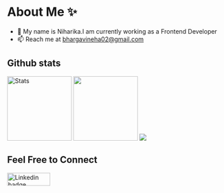 
<h1>About Me ✨</h1>

- 👋 My name is Niharika.I am currently working as a Frontend Developer 
- 📫 Reach me at bhargavineha02@gmail.com
<!-- 
*** GITHUB STATS SECTION ***
-->
<h2>Github stats </h2>
<p> 
  <img height="150px" src="https://github-readme-stats.vercel.app/api?username=D-Palamala-Sai-Niharika&hide_border=true&show_icons=true&include_all_commits=false&count_private=true&line_height=24&text_color=ffffff&icon_color=ffffff&bg_color=0,fd1d1d,e1306c,c13584,833ab4&title_color=ffffff" alt="Stats" /> 

<img height="150px" src="https://github-readme-stats.vercel.app/api/top-langs/?username=D-Palamala-Sai-Niharika&hide_border=true&card_width=340&layout=compact&langs_count=20&text_color=ffffff&icon_color=ffffff&bg_color=0,fd1d1d,e1306c,c13584,833ab4&title_color=ffffff"/>

<img src="https://github-readme-streak-stats.herokuapp.com/?user=D-Palamala-Sai-Niharika&theme=nightowl&border_radius=5" />

</p>


<h2> Feel Free to Connect </h2>
<p> 
   <a href="https://www.linkedin.com/in/sai-niharika-palamala-d-0342a2190/"><img src="https://img.shields.io/badge/linkedin-%230064e7.svg?&style=for-the-badge&logo=linkedin&logoColor=white" height=30 width=100 alt="Linkedin badge">
</p>

